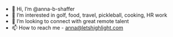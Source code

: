 - 👋 Hi, I’m @anna-b-shaffer
- 👀 I’m interested in golf, food, travel, pickleball, cooking, HR work
- 💞️ I’m looking to connect with great remote talent 
- 📫 How to reach me - anna@letshighlight.com

<!---
anna-b-shaffer/anna-b-shaffer is a ✨ special ✨ repository because its `README.md` (this file) appears on your GitHub profile.
You can click the Preview link to take a look at your changes.
--->
